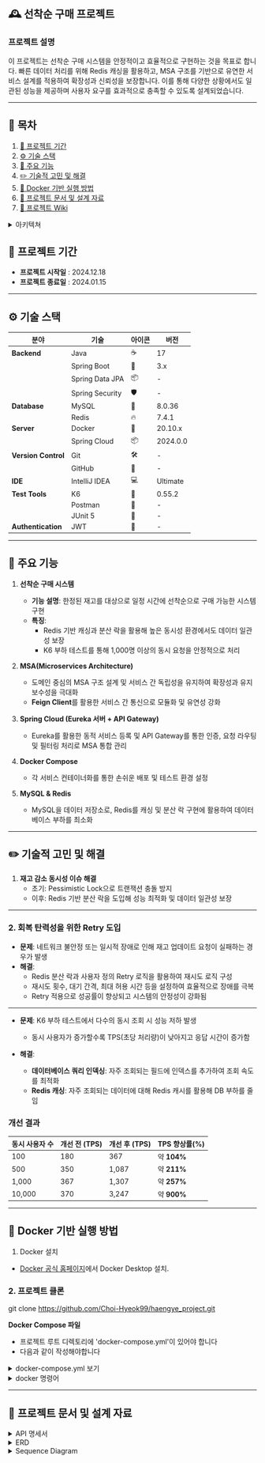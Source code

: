 ## 🕰 선착순 구매 프로젝트


### 프로젝트 설명

이 프로젝트는 선착순 구매 시스템을 안정적이고 효율적으로 구현하는 것을 목표로 합니다.
빠른 데이터 처리를 위해 Redis 캐싱을 활용하고, MSA 구조를 기반으로 유연한 서비스 설계를 적용하여 확장성과 신뢰성을 보장합니다.
이를 통해 다양한 상황에서도 일관된 성능을 제공하며 사용자 요구를 효과적으로 충족할 수 있도록 설계되었습니다.

--- 

## 📖 목차
1. [📅 프로젝트 기간](#프로젝트-기간)
2. [⚙️ 기술 스택](#기술-스택)
3. [🤖 주요 기능](#주요-기능)
4. [✏️ 기술적 고민 및 해결](#기술적-고민-및-해결)
5. [🐳 Docker 기반 실행 방법](#docker-기반-실행-방법)
6. [📄 프로젝트 문서 및 설계 자료](#프로젝트-문서-및-설계-자료)
7. [📖 프로젝트 Wiki](https://github.com/Choi-Hyeok99/haengye_project/wiki)


<details>
<summary>아키텍쳐</summary>

![img.png](image%2Fimg.png)
</details>

<h2 id="프로젝트-기간">📅 프로젝트 기간</h2>

- **프로젝트 시작일** : 2024.12.18
- **프로젝트 종료일** : 2024.01.15

---
<h2 id="기술-스택">⚙️ 기술 스택</h2>

| 분야          | 기술                | 아이콘 | 버전       |
| ----------- | ------------------ |-----|----------|
| **Backend** | Java              | ☕   | 17       |
|             | Spring Boot       | 🌱  | 3.x      |
|             | Spring Data JPA   | 📦  | -        |
|             | Spring Security   | 🛡  | -        |
| **Database** | MySQL             | 🐬  | 8.0.36   |
|             | Redis             | 🔥  | 7.4.1    |
| **Server**  | Docker            | 🐳  | 20.10.x  |
|             | Spring Cloud      | 📦  | 2024.0.0 |
| **Version Control** | Git               | 🛠  | -        |
|             | GitHub            | 🔗  | -        |
| **IDE**     | IntelliJ IDEA     | 💻  | Ultimate |
| **Test Tools**| K6                | 🧪  | 0.55.2   |
|             | Postman           | 📮  | -        |
| | JUnit 5           | 🧪  | -        |
| **Authentication** | JWT              | 🔑   | -        |

---

<h2 id="주요-기능">🤖 주요 기능</h2>

1. **선착순 구매 시스템**
    - **기능 설명**: 한정된 재고를 대상으로 일정 시간에 선착순으로 구매 가능한 시스템 구현
    - **특징**:
        - Redis 기반 캐싱과 분산 락을 활용해 높은 동시성 환경에서도 데이터 일관성 보장
        - K6 부하 테스트를 통해 1,000명 이상의 동시 요청을 안정적으로 처리

2. **MSA(Microservices Architecture)**
    - 도메인 중심의 MSA 구조 설계 및 서비스 간 독립성을 유지하여 확장성과 유지보수성을 극대화
    - **Feign Client**를 활용한 서비스 간 통신으로 모듈화 및 유연성 강화


3. **Spring Cloud (Eureka 서버 + API Gateway)**
    - Eureka를 활용한 동적 서비스 등록 및 API Gateway를 통한 인증, 요청 라우팅 및 필터링 처리로 MSA 통합 관리

4. **Docker Compose**
    - 각 서비스 컨테이너화를 통한 손쉬운 배포 및 테스트 환경 설정

5. **MySQL & Redis**
    - MySQL을 데이터 저장소로, Redis를 캐싱 및 분산 락 구현에 활용하여 데이터베이스 부하를 최소화

---

<h2 id="기술적-고민-및-해결">✏️ 기술적 고민 및 해결</h2>

1. **재고 감소 동시성 이슈 해결**
    - 초기: Pessimistic Lock으로 트랜잭션 충돌 방지
    - 이후: Redis 기반 분산 락을 도입해 성능 최적화 및 데이터 일관성 보장 

---
### 2. **회복 탄력성을 위한 Retry 도입**

- **문제**: 네트워크 불안정 또는 일시적 장애로 인해 재고 업데이트 요청이 실패하는 경우가 발생
- **해결**:
    - Redis 분산 락과 사용자 정의 Retry 로직을 활용하여 재시도 로직 구성
    - 재시도 횟수, 대기 간격, 최대 허용 시간 등을 설정하여 효율적으로 장애를 극복
    - Retry 적용으로 성공률이 향상되고 시스템의 안정성이 강화됨

---
- **문제**: K6 부하 테스트에서 다수의 동시 조회 시 성능 저하 발생
   - 동시 사용자가 증가할수록 TPS(초당 처리량)이 낮아지고 응답 시간이 증가함

- **해결**:
   - **데이터베이스 쿼리 인덱싱**: 자주 조회되는 필드에 인덱스를 추가하여 조회 속도를 최적화
   - **Redis 캐싱**: 자주 조회되는 데이터에 대해 Redis 캐시를 활용해 DB 부하를 줄임

### 개선 결과

| **동시 사용자 수** | **개선 전 (TPS)** | **개선 후 (TPS)** | **TPS 향상률(%)** |
|--------------|----------------|----------------|---------------|
| 100          | 180            | 367            | 약 **104%**    |
| 500          | 350            | 1,087          | 약 **211%**    |
| 1,000        | 367            | 1,307          | 약 **257%**    |
| 10,000       | 370            | 3,247          | 약 **900%**    |


---

<h2 id="docker-기반-실행-방법">🐳 Docker 기반 실행 방법</h2>

1. Docker 설치 
 * [Docker 공식 홈페이지](https://www.docker.com/)에서 Docker Desktop 설치.


### 2. 프로젝트 클론

git clone https://github.com/Choi-Hyeok99/haengye_project.git

**Docker Compose 파일**
* 프로젝트 루트 디렉토리에 'docker-compose.yml'이 있어야 합니다
* 다음과 같이 작성해야합니다

<details>
<summary>docker-compose.yml 보기</summary>

```
version: '3.8'

services:
microservices_db:
image: mysql:8.0.36
container_name: microservices_db
ports:
- "3310:3306"
environment:
MYSQL_ROOT_PASSWORD: ${MYSQL_ROOT_PASSWORD}
MYSQL_DATABASE: ${MYSQL_DATABASE}
MYSQL_USER: ${MYSQL_USER}
MYSQL_PASSWORD: ${MYSQL_PASSWORD}
volumes:
- mysql_microservices_data:/var/lib/mysql
networks:
- my_network

redis:
image: redis:latest
container_name: haengye_redis
ports:
- "6379:6379"
volumes:
- redis_data:/data
healthcheck:
test: [ "CMD", "redis-cli", "ping" ]
interval: 10s
timeout: 5s
retries: 3
networks:
- my_network

# 나머지도 동일하게 추가 
```
</details>


<details>
<summary>docker 명령어</summary>

```
1. 컨테이너 실행
- 애플리케이션 및 MySQL 컨테이너를 실행합니다.
    docker-compose up --build

2.컨테이너 상태 확인
- 실행 중인 컨테이너를 확인합니다.
    docker ps

3. 컨테이너 로그 확인
- 특정 컨테이너의 로그를 확인합니다.
    docker logs <컨테이너 이름>

4. 컨테이너 정지 및 삭제 
- 실행 중인 컨테이너를 정지하고 삭제합니다.
    docker-compose down

5.Docker 이미지 및 컨테이너 정리
- 사용하지 않는 Docker 이미지 및 컨테이너를 정리합니다.
    docker system prune -a

```
</details>


---

<h2 id="프로젝트-문서-및-설계-자료">📄 프로젝트 문서 및 설계 자료</h2>


<details>
<summary>API 명세서</summary>

[API 명세서](https://documenter.getpostman.com/view/25757385/2sAYQZHsEV)
</details>

<details>
<summary>ERD</summary>

![img.png](image/ERD.png)
</details>

<details>
<summary>Sequence Diagram</summary>

![Sequence.png](image%2FSequence.png)
</details>
